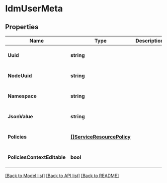 # IdmUserMeta

## Properties
Name | Type | Description | Notes
------------ | ------------- | ------------- | -------------
**Uuid** | **string** |  | [optional] [default to null]
**NodeUuid** | **string** |  | [optional] [default to null]
**Namespace** | **string** |  | [optional] [default to null]
**JsonValue** | **string** |  | [optional] [default to null]
**Policies** | [**[]ServiceResourcePolicy**](serviceResourcePolicy.md) |  | [optional] [default to null]
**PoliciesContextEditable** | **bool** |  | [optional] [default to null]

[[Back to Model list]](../../README.md#documentation-for-models) [[Back to API list]](../../README.md#documentation-for-api-endpoints) [[Back to README]](../../README.md)



